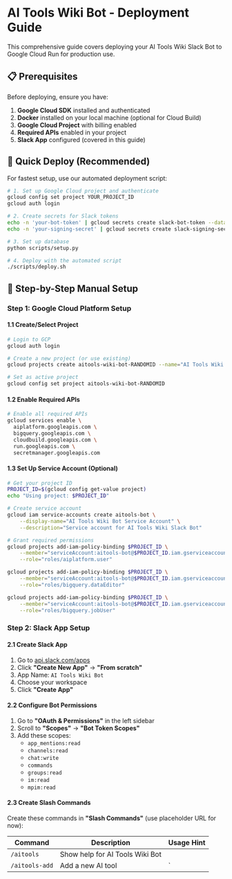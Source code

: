 # AI Tools Wiki Bot - Deployment Guide

This comprehensive guide covers deploying your AI Tools Wiki Slack Bot to Google Cloud Run for production use.

## 📋 Prerequisites

Before deploying, ensure you have:

1. **Google Cloud SDK** installed and authenticated
2. **Docker** installed on your local machine (optional for Cloud Build)
3. **Google Cloud Project** with billing enabled
4. **Required APIs** enabled in your project
5. **Slack App** configured (covered in this guide)

## 🚀 Quick Deploy (Recommended)

For fastest setup, use our automated deployment script:

```bash
# 1. Set up Google Cloud project and authenticate
gcloud config set project YOUR_PROJECT_ID
gcloud auth login

# 2. Create secrets for Slack tokens
echo -n 'your-bot-token' | gcloud secrets create slack-bot-token --data-file=-
echo -n 'your-signing-secret' | gcloud secrets create slack-signing-secret --data-file=-

# 3. Set up database
python scripts/setup.py

# 4. Deploy with the automated script
./scripts/deploy.sh
```

## 🔧 Step-by-Step Manual Setup

### Step 1: Google Cloud Platform Setup

#### 1.1 Create/Select Project
```bash
# Login to GCP
gcloud auth login

# Create a new project (or use existing)
gcloud projects create aitools-wiki-bot-RANDOMID --name="AI Tools Wiki Bot"

# Set as active project
gcloud config set project aitools-wiki-bot-RANDOMID
```

#### 1.2 Enable Required APIs
```bash
# Enable all required APIs
gcloud services enable \
  aiplatform.googleapis.com \
  bigquery.googleapis.com \
  cloudbuild.googleapis.com \
  run.googleapis.com \
  secretmanager.googleapis.com
```

#### 1.3 Set Up Service Account (Optional)
```bash
# Get your project ID
PROJECT_ID=$(gcloud config get-value project)
echo "Using project: $PROJECT_ID"

# Create service account
gcloud iam service-accounts create aitools-bot \
    --display-name="AI Tools Wiki Bot Service Account" \
    --description="Service account for AI Tools Wiki Slack Bot"

# Grant required permissions
gcloud projects add-iam-policy-binding $PROJECT_ID \
    --member="serviceAccount:aitools-bot@$PROJECT_ID.iam.gserviceaccount.com" \
    --role="roles/aiplatform.user"

gcloud projects add-iam-policy-binding $PROJECT_ID \
    --member="serviceAccount:aitools-bot@$PROJECT_ID.iam.gserviceaccount.com" \
    --role="roles/bigquery.dataEditor"

gcloud projects add-iam-policy-binding $PROJECT_ID \
    --member="serviceAccount:aitools-bot@$PROJECT_ID.iam.gserviceaccount.com" \
    --role="roles/bigquery.jobUser"
```

### Step 2: Slack App Setup

#### 2.1 Create Slack App
1. Go to [api.slack.com/apps](https://api.slack.com/apps)
2. Click **"Create New App"** → **"From scratch"**
3. App Name: `AI Tools Wiki Bot`
4. Choose your workspace
5. Click **"Create App"**

#### 2.2 Configure Bot Permissions
1. Go to **"OAuth & Permissions"** in the left sidebar
2. Scroll to **"Scopes"** → **"Bot Token Scopes"**
3. Add these scopes:
   - `app_mentions:read`
   - `channels:read`
   - `chat:write`
   - `commands`
   - `groups:read`
   - `im:read`
   - `mpim:read`

#### 2.3 Create Slash Commands
Create these commands in **"Slash Commands"** (use placeholder URL for now):

| Command | Description | Usage Hint |
|---------|-------------|------------|
| `/aitools` | Show help for AI Tools Wiki Bot | |
| `/aitools-add` | Add a new AI tool | `<title> | <url or description>` |
| `/aitools-search` | Search for AI tools | `<keyword>` |
| `/aitools-list` | List trending AI tools | `[tag]` |
| `/aitools-top` | Show top AI tools by score | `[limit]` |
| `/aitools-tags` | Show available tags | |
| `/aitools-suggest-tag` | Suggest community tags | `<entry_id> <tag>` |

#### 2.4 Enable Event Subscriptions (Production Only)
1. Go to **"Event Subscriptions"**
2. Enable Events: **On**
3. Request URL: `https://your-cloud-run-url/slack/events` (update after deployment)
4. Subscribe to Bot Events:
   - `app_mention`
   - `message.im`

#### 2.5 Enable Interactivity (Production Only)
1. Go to **"Interactivity & Shortcuts"**
2. Enable Interactivity: **On**
3. Request URL: `https://your-cloud-run-url/slack/events` (update after deployment)

#### 2.6 Install App to Workspace
1. Go to **"Install App"**
2. Click **"Install to Workspace"**
3. Click **"Allow"**
4. **📋 Copy the Bot User OAuth Token** (starts with `xoxb-`)

#### 2.7 Get App Credentials
1. Go to **"Basic Information"**
2. **📋 Copy the Signing Secret** from App Credentials

### Step 3: Set Up Database

Run the comprehensive setup script:

```bash
# Configure environment variables first
cp .env.example .env
# Edit .env with your Google Cloud project details

# Set up BigQuery dataset and tables
python scripts/setup.py
```

### Step 4: Deploy to Cloud Run

#### 4.1 Store Secrets in Google Secret Manager

```bash
# Store Slack Bot Token
echo -n "xoxb-your-bot-token" | gcloud secrets create slack-bot-token --data-file=-

# Store Slack Signing Secret
echo -n "your-signing-secret" | gcloud secrets create slack-signing-secret --data-file=-

# Grant Cloud Run access to secrets (using default compute service account)
PROJECT_NUMBER=$(gcloud projects describe $(gcloud config get-value project) --format='value(projectNumber)')

gcloud secrets add-iam-policy-binding slack-bot-token \
    --member="serviceAccount:${PROJECT_NUMBER}-compute@developer.gserviceaccount.com" \
    --role="roles/secretmanager.secretAccessor"

gcloud secrets add-iam-policy-binding slack-signing-secret \
    --member="serviceAccount:${PROJECT_NUMBER}-compute@developer.gserviceaccount.com" \
    --role="roles/secretmanager.secretAccessor"
```

#### 4.2 Deploy to Cloud Run

```bash
# Set your project ID
export PROJECT_ID=$(gcloud config get-value project)

# Deploy to Cloud Run
gcloud run deploy aitools-wiki-bot \
    --source . \
    --platform managed \
    --region us-central1 \
    --allow-unauthenticated \
    --port 8080 \
    --memory 1Gi \
    --cpu 1 \
    --min-instances 0 \
    --max-instances 10 \
    --timeout 300 \
    --set-env-vars "GOOGLE_CLOUD_PROJECT=$PROJECT_ID,BIGQUERY_DATASET=aitools_wiki,ENVIRONMENT=production,VERTEX_LOCATION=us-central1" \
    --set-secrets "SLACK_BOT_TOKEN=slack-bot-token:latest,SLACK_SIGNING_SECRET=slack-signing-secret:latest"
```

#### 4.3 Get Your Cloud Run URL

```bash
gcloud run services describe aitools-wiki-bot \
    --platform managed \
    --region us-central1 \
    --format 'value(status.url)'
```

### Step 5: Configure Slack App for Production

Update your Slack app with the Cloud Run URL:

1. **Event Subscriptions**: Update Request URL to `https://your-cloud-run-url/slack/events`
2. **Slash Commands**: Update all command URLs to `https://your-cloud-run-url/slack/events`
3. **Interactivity**: Update Request URL to `https://your-cloud-run-url/slack/events`

### Step 6: Verify Deployment

#### 6.1 Test Health Endpoint
```bash
curl https://your-cloud-run-url/health
```
Expected response: `{"status":"healthy"}`

#### 6.2 Test Slack Commands
In your Slack workspace, try:
- `/aitools` - Should show help text
- `/aitools-add Test Tool | A test tool for verification`
- `/aitools-list` - Should show the test tool
- `/aitools-top 5` - Should show top 5 tools

## 📊 Monitoring and Operations

### View Logs
```bash
# Stream logs in real-time
gcloud run services logs tail aitools-wiki-bot --region us-central1

# View recent logs
gcloud run services logs read aitools-wiki-bot \
    --platform managed \
    --region us-central1 \
    --limit 50
```

### Monitor Performance
```bash
# View service details
gcloud run services describe aitools-wiki-bot \
    --platform managed \
    --region us-central1
```

### Update Deployment
For future updates:
```bash
gcloud run deploy aitools-wiki-bot \
    --source . \
    --platform managed \
    --region us-central1
```

## 🔧 Troubleshooting

### Common Issues

#### 1. 503 Service Unavailable
- **Check**: App binding to `0.0.0.0:8080`
- **Check**: PORT environment variable set correctly
- **Check**: Application startup logs for errors

#### 2. Slack Events Not Working
- **Check**: Cloud Run service allows unauthenticated requests
- **Check**: Event Subscription URL matches Cloud Run URL exactly
- **Check**: `/slack/events` endpoint configured correctly

#### 3. BigQuery Permission Errors
- **Check**: Service account has BigQuery permissions
- **Check**: Dataset exists in correct project
- **Check**: `GOOGLE_CLOUD_PROJECT` environment variable is correct

#### 4. AI Service Errors
- **Check**: Vertex AI API is enabled
- **Check**: Service account has `aiplatform.user` role
- **Check**: `VERTEX_LOCATION` is set correctly

#### 5. Secret Manager Errors
- **Check**: Secrets exist and have correct names
- **Check**: Service account has `secretmanager.secretAccessor` role
- **Check**: Secret names match environment variable references

### Debug Commands
```bash
# Check service status
gcloud run services list

# View detailed service info
gcloud run services describe aitools-wiki-bot --region us-central1

# Check secrets
gcloud secrets list

# Test BigQuery connection
bq query --use_legacy_sql=false "SELECT 1 as test"
```

## 🔒 Security Best Practices

1. **Use Secret Manager** for all sensitive data
2. **Enable Binary Authorization** for production workloads
3. **Use least-privilege IAM** roles
4. **Set up monitoring and alerting** for security events
5. **Regularly rotate secrets** and service account keys
6. **Enable audit logging** for Cloud Run and BigQuery

## 💰 Cost Optimization

1. **Set min-instances to 0** to avoid idle costs
2. **Use appropriate CPU and memory** allocations
3. **Monitor request patterns** and adjust scaling settings
4. **Set up budget alerts** in Google Cloud Console
5. **Monitor BigQuery usage** and optimize queries

## 📈 Next Steps After Deployment

1. **Set up monitoring** with Google Cloud Monitoring
2. **Configure alerting** for critical failures
3. **Implement CI/CD pipeline** for automated deployments
4. **Set up staging environment** for testing changes
5. **Document operational procedures** for your team

## 🎯 Production Checklist

- [ ] Google Cloud APIs enabled
- [ ] Secrets created and accessible
- [ ] BigQuery dataset and tables created
- [ ] Cloud Run service deployed successfully
- [ ] Slack app configured with production URLs
- [ ] Health check endpoint responding
- [ ] All slash commands working
- [ ] Voting buttons functional
- [ ] AI content generation working
- [ ] Admin commands accessible (for admin users)
- [ ] Monitoring and alerting configured

---

**Your AI Tools Wiki Slack Bot is now ready for production!** 🎉

For operational guidance, see [docs/admin/ADMIN_GUIDE.md](../admin/ADMIN_GUIDE.md)
For API documentation, see [docs/api/COMMANDS.md](../api/COMMANDS.md)
